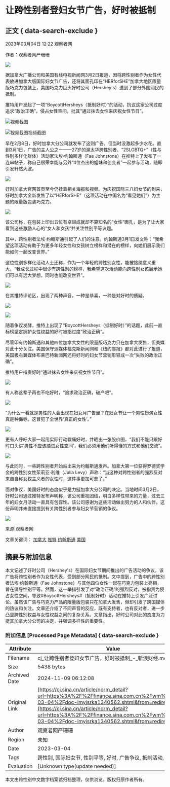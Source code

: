 # 让跨性别者登妇女节广告，好时被抵制

## 正文 { data-search-exclude }


2023年03月04日 12:22 观察者网

作者：观察者网严珊珊

![](https://beacon.sina.com.cn/a.gif?noScript)

据加拿大广播公司和美国有线电视新闻网3月2日报道，因将跨性别者作为女性代表放进加拿大版国际妇女节广告，还将其面孔印在“HERforSHE”加拿大地区限量版巧克力包装上，美国巧克力巨头好时公司（Hershey's）遭到了部分外国网民的抵制。

推特用户发起了一项“BoycottHersheys（抵制好时）”的活动，抗议这家公司过度追求“政治正确”，侵占女性空间，批其“通过抹去女性来庆祝女性节日”。

![视频截图](https://n.sinaimg.cn/sinakd20230304s/181/w657h324/20230304/9cd1-2d134c64d3bd698a6dfe8ab15973f410.png)

![视频截图](https://n.sinaimg.cn/sinakd20230304s/150/w628h322/20230304/9931-63c4f2f646b8d89a4d18cb5773193719.png)视频截图

早在2月8日，好时加拿大分公司就发布了这则广告，但当时没激起多少水花。直到3月1日，广告的主人公之一——27岁的渥太华跨性别者、“2SLGBTQ+”（性与性别多样化群体）活动家法埃·约翰斯通（Fae Johnstone）在推特上了发布了一连串帖子，称自己很荣幸能与另外“4位杰出的姐妹和创变者”一起参与活动，随即引发轩然大波。

![](https://n.sinaimg.cn/sinakd20230304s/257/w536h521/20230304/e116-4c8369af1816ae9317168c0dbb21e105.png)

好时加拿大官网首页至今仍挂着相关海报和视频。为庆祝国际三八妇女节的到来，好时加拿大全新发售了以“HERforSHE”（这项活动在中国名为“看见她们”）为主题的限量版包装巧克力。

![](https://n.sinaimg.cn/sinakd20230304s/110/w1080h630/20230304/20cc-19df54fec19489176d02f77e0bfc1d3c.png)

该公司称，在包装上印出五位有卓越成就却不算知名的“女性”面孔，是为了让大家看到这些激励人心的“女人和女孩”并关注性别平等议题。

其中，跨性别者法埃·约翰斯通引起了人们的注意。约翰斯通3月1日发文称：“我希望这项活动有助于为更多年轻女性和女孩树立榜样和潜在的榜样，向她们展示我们能如何一起改变世界。”

这位性别多样化活动人士还称，作为一个年轻的跨性别女性，能被接纳意义重大，“我成长过程中很少有跨性别的榜样，我希望这次活动能向跨性别女孩展示她们可以有远大梦想，同时也能改变世界”。

![](https://n.sinaimg.cn/sinakd20230304s/777/w588h189/20230304/1104-c74c2f111d9d31c3f870fe0b4049c0b5.png)

在其推特评论区，出现了两种声音，一种是恭喜，一种是对好时的质疑。

![](https://n.sinaimg.cn/sinakd20230304s/645/w535h110/20230304/8203-39e705d172474862db630d4e388cf8e0.png)

![](https://n.sinaimg.cn/sinakd20230304s/540/w434h106/20230304/e0d8-eb4cb9a08dc41503f2eaf0058915bc6c.png)

随着争议发酵，推特上出现了“BoycottHersheys（抵制好时）”的话题，此前一直标榜坚定拥护女性权益的好时被指过度“政治正确”。

尽管印有约翰斯通和其他四位加拿大女性的限量版巧克力只在加拿大发售，但美媒对此十分关注。美国保守派媒体福克斯新闻网和《纽约邮报》都对此进行了报道，美国极右翼媒体布莱巴特新闻网还将好时的妇女节营销形容成一次“失败的政治正确”。

推特用户指责好时“通过抹去女性来庆祝女性节日”。

![](https://n.sinaimg.cn/sinakd20230304s/77/w531h346/20230304/aa55-47caa10b71bac79b5d08b8e904538cea.png)

有人称这辈子再也不吃好时，“追求政治正确，破产吧”。

![](https://n.sinaimg.cn/sinakd20230304s/667/w536h131/20230304/d21c-345e052e20a1f10693c2fc22a66dcd20.png)

“为什么一看就是男性的人会出现在妇女月广告里？在妇女节让一个男性扮演女性真是种侮辱。这冒犯了全世界‘真正的女性’。”

![](https://n.sinaimg.cn/sinakd20230304s/382/w1035h147/20230304/2b64-8deb6f9f9225d5f0644bb779c917ad3b.png)

更有人呼吁大家一起用实际行动戳痛好时，并晒出一张股价图，“我们不能只跟好时口头讲‘男性不应该踏进女性空间’，我们必须用他们听得懂的方式和他们交流”。

![](https://n.sinaimg.cn/sinakd20230304s/756/w529h227/20230304/7782-51c83537081d83527d78a874e24d4e9b.png)

与此同时，一些跨性别者开始站出来为约翰斯通发声。加拿大第一位获得罗德奖学金的跨性别女性茱莉亚·利维（Julia Levy）声称：“当这种对跨性别者的强烈反对来自自称女权主义者的女性时，这件事更加可悲了。”

面对争议，美国好时的态度似乎是力挺加拿大分公司的决定。当地时间3月2日，好时公司通过推特发布声明称，该公司重视团结，明白多样性带来的力量，过去三年的妇女月活动一直具有包容性。该公司感谢为这些活动做出努力的人和伙伴。这份声明并未直接提到有关跨性别者参与妇女节营销的争议。

![](https://n.sinaimg.cn/sinakd20230304s/437/w588h649/20230304/4ee2-a468ed4f5bc2818cbc03ea7ee8b59279.png)

来源|观察者网

文章关键词： [加拿大](http://tags.finance.sina.com.cn/加拿大) [推特](http://tags.finance.sina.com.cn/推特) [约翰斯通](http://tags.finance.sina.com.cn/约翰斯通) [美国](http://tags.finance.sina.com.cn/美国)

## 摘要与附加信息

<!-- tcd_abstract -->
本文记述了好时公司（Hershey's）在国际妇女节期间推出的广告活动的争议，该广告将跨性别者作为女性代表，受到部分网民的抵制。文中提到，广告中的跨性别者法埃·约翰斯通（Fae Johnstone）与其他四位女性一起在巧克力包装上亮相，旨在倡导性别平等。然而，这一举措引发了对“政治正确”的强烈反对，被指责为侵占女性空间，导致#BoycottHersheys#（抵制好时）活动在推特上引发广泛讨论。虽然该广告与巧克力产品的限量版包装只在加拿大发售，但却引发了跨国媒体的热议和关注。文章还介绍了不同声音的反应，既有支持者，也有反对者，进一步凸显跨性别权益与女性权益之间的复杂关系。文章指出，好时公司对此的态度为力挺其加拿大分公司的决定，并强调多样性的重要性。
<!-- tcd_abstract_end -->

### 附加信息 [Processed Page Metadata] { data-search-exclude }

| Attribute       | Value                                  |
|-----------------|----------------------------------------|
| Filename        | cj_让跨性别者登妇女节广告，好时被抵制_-_新浪财经.md                             |
| Size            | 5438 bytes                           |
| Archived Date   | 2024-11-09 06:12:08                             |
| Original Link   | [https://cj.sina.cn/article/norm_detail?url=https%3A%2F%2Ffinance.sina.com.cn%2Fwm%2F2023-03-04%2Fdoc-imyisrka1340562.shtml&from=redirect](https://cj.sina.cn/article/norm_detail?url=https%3A%2F%2Ffinance.sina.com.cn%2Fwm%2F2023-03-04%2Fdoc-imyisrka1340562.shtml&from=redirect)                       |
| Author          | 观察者网严珊珊                               |
| Region          | 未知                               |
| Date            | 2023-03-04                                 |
| Tags            | 跨性别, 国际妇女节, 性别平等, 好时, 广告争议, 抵制活动, 政治正确                                 |
| Evaluation            | [Unknown type(update needed)]                                 |
<!-- tcd_table_end -->

本文由跨性别中文数字档案馆归档整理，仅供浏览。版权归原作者所有。
